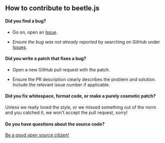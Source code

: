 ## How to contribute to beetle.js

#### **Did you find a bug?**
* Go on, open an [Issue](https://github.com/Beetlejs/beetle.js/issues/new).

* *Ensure the bug was not already reported* by searching on GitHub under [Issues](https://github.com/Beetlejs/beetle.js/issues).

#### **Did you write a patch that fixes a bug?**

* Open a new GitHub pull request with the patch.

* Ensure the PR description clearly describes the problem and solution. Include the relevant issue number if applicable.

#### **Did you fix whitespace, format code, or make a purely cosmetic patch?**

Unless we really loved the style, or we missed something out of the norm and you catched it, we won't accept the pull request, sorry!

#### **Do you have questions about the source code?**

[Be a good open source citizen!](https://hackernoon.com/being-a-good-open-source-citizen-9060d0ab9732)
